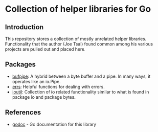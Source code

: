 # Collection of helper libraries for Go #

## Introduction ##

This repository stores a collection of mostly unrelated helper libraries.
Functionality that the author (Joe Tsai) found common among his various projects
are pulled out and placed here.

## Packages ##

* [bufpipe](http://godoc.org/bitbucket.org/rawr/golib/bufpipe): A hybrid between
a byte buffer and a pipe. In many ways, it operates like an io.Pipe.
* [errs](http://godoc.org/bitbucket.org/rawr/golib/errs): Helpful functions for
dealing with errors.
* [ioutil](http://godoc.org/bitbucket.org/rawr/golib/ioutil): Collection of io
related functionality similar to what is found in package io and package bytes.

## References ##

* [godoc](http://godoc.org/bitbucket.org/rawr/golib) - Go documentation for this library
